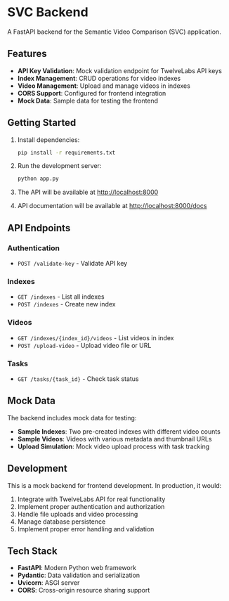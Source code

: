 # SVC Backend

A FastAPI backend for the Semantic Video Comparison (SVC) application.

## Features

- **API Key Validation**: Mock validation endpoint for TwelveLabs API keys
- **Index Management**: CRUD operations for video indexes
- **Video Management**: Upload and manage videos in indexes
- **CORS Support**: Configured for frontend integration
- **Mock Data**: Sample data for testing the frontend

## Getting Started

1. Install dependencies:
   ```bash
   pip install -r requirements.txt
   ```

2. Run the development server:
   ```bash
   python app.py
   ```

3. The API will be available at [http://localhost:8000](http://localhost:8000)

4. API documentation will be available at [http://localhost:8000/docs](http://localhost:8000/docs)

## API Endpoints

### Authentication
- `POST /validate-key` - Validate API key

### Indexes
- `GET /indexes` - List all indexes
- `POST /indexes` - Create new index

### Videos
- `GET /indexes/{index_id}/videos` - List videos in index
- `POST /upload-video` - Upload video file or URL

### Tasks
- `GET /tasks/{task_id}` - Check task status

## Mock Data

The backend includes mock data for testing:

- **Sample Indexes**: Two pre-created indexes with different video counts
- **Sample Videos**: Videos with various metadata and thumbnail URLs
- **Upload Simulation**: Mock video upload process with task tracking

## Development

This is a mock backend for frontend development. In production, it would:

1. Integrate with TwelveLabs API for real functionality
2. Implement proper authentication and authorization
3. Handle file uploads and video processing
4. Manage database persistence
5. Implement proper error handling and validation

## Tech Stack

- **FastAPI**: Modern Python web framework
- **Pydantic**: Data validation and serialization
- **Uvicorn**: ASGI server
- **CORS**: Cross-origin resource sharing support 